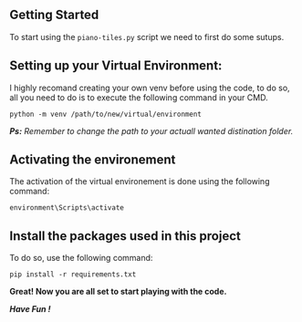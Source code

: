 ## Getting Started
To start using the `piano-tiles.py` script we need to first do some sutups.

## Setting up your Virtual Environment:

I highly recomand creating your own venv before using the code, to do so, all you need to do is to execute the following command in your CMD.
```
python -m venv /path/to/new/virtual/environment
```
***Ps:** Remember to change the path to your actuall wanted distination folder.*

## Activating the environement 
The activation of the virtual environement is done using the following command: 
```
environment\Scripts\activate
```

## Install the packages used in this project
To do so, use the following command: 
```
pip install -r requirements.txt
```

**Great! Now you are all set to start playing with the code.**

***Have Fun !***



